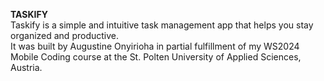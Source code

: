 **TASKIFY** <br/>
Taskify is a simple and intuitive task management app that helps you stay organized and productive. <br/>
It was built by Augustine Onyirioha in partial fulfillment of my WS2024 Mobile Coding course at the St. Polten University of Applied Sciences, Austria.
